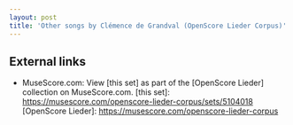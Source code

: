 ```yaml
---
layout: post
title: 'Other songs by Clémence de Grandval (OpenScore Lieder Corpus)'
---
```


## External links

- MuseScore.com: View [this set] as part of the [OpenScore Lieder] collection on MuseScore.com.
[this set]: https://musescore.com/openscore-lieder-corpus/sets/5104018
[OpenScore Lieder]: https://musescore.com/openscore-lieder-corpus

